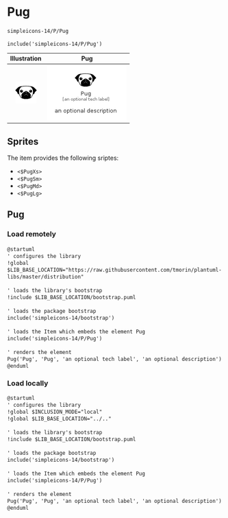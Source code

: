 # Pug


```text
simpleicons-14/P/Pug
```

```text
include('simpleicons-14/P/Pug')
```



| Illustration | Pug |
| :---: | :---: |
| ![illustration for Illustration](../../simpleicons-14/P/Pug.png) | ![illustration for Pug](../../simpleicons-14/P/Pug.Local.png) |



## Sprites
The item provides the following sriptes:

- `<$PugXs>`
- `<$PugSm>`
- `<$PugMd>`
- `<$PugLg>`





## Pug

### Load remotely
```plantuml
@startuml
' configures the library
!global $LIB_BASE_LOCATION="https://raw.githubusercontent.com/tmorin/plantuml-libs/master/distribution"

' loads the library's bootstrap
!include $LIB_BASE_LOCATION/bootstrap.puml

' loads the package bootstrap
include('simpleicons-14/bootstrap')

' loads the Item which embeds the element Pug
include('simpleicons-14/P/Pug')

' renders the element
Pug('Pug', 'Pug', 'an optional tech label', 'an optional description')
@enduml
```

### Load locally
```plantuml
@startuml
' configures the library
!global $INCLUSION_MODE="local"
!global $LIB_BASE_LOCATION="../.."

' loads the library's bootstrap
!include $LIB_BASE_LOCATION/bootstrap.puml

' loads the package bootstrap
include('simpleicons-14/bootstrap')

' loads the Item which embeds the element Pug
include('simpleicons-14/P/Pug')

' renders the element
Pug('Pug', 'Pug', 'an optional tech label', 'an optional description')
@enduml
```

